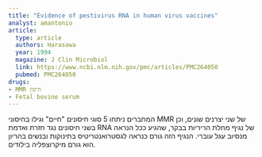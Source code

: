 ```yaml
---
title: "Evidence of pestivirus RNA in human virus vaccines"
analyst: amantonio
article:
  type: article
  authors: Harasawa
  year: 1994
  magazine: J Clin Microbiol
  link: https://www.ncbi.nlm.nih.gov/pmc/articles/PMC264050
  pubmed: PMC264050
drugs:
- MMR חיסון
- Fetal bovine serum
---
```


המחברים ניתחו 5 סוגי חיסונים "חיים" וגילו בחיסוני MMR של שני יצרנים שונים, וכן בשני חיסונים נגד חזרת ואדמת RNA של נגיף מחלת הריריות בבקר, שהגיע ככל הנראה מנסיוב עגל עוברי.
הנגיף הזה גורם כנראה לגסטרואנטריטיס בתינוקות ובנשים בהריון הוא גורם מיקרוצפליה בילודים.
